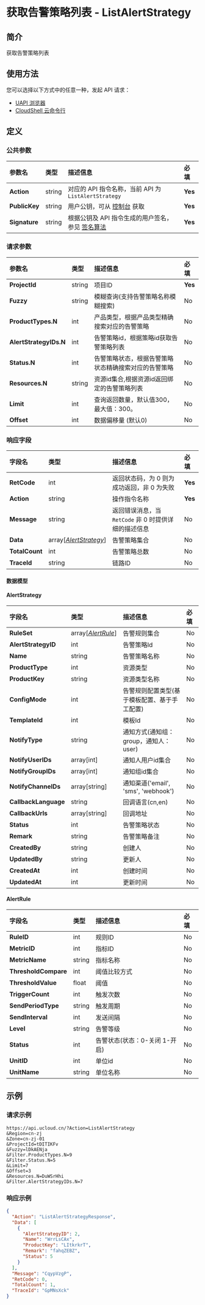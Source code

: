 # 获取告警策略列表 - ListAlertStrategy

## 简介

获取告警策略列表






## 使用方法

您可以选择以下方式中的任意一种，发起 API 请求：
- [UAPI 浏览器](https://console.ucloud.cn/uapi/detail?id=ListAlertStrategy)
- [CloudShell 云命令行](https://shell.ucloud.cn/)


## 定义

### 公共参数

| 参数名 | 类型 | 描述信息 | 必填 |
|:---|:---|:---|:---|
| **Action**     | string  | 对应的 API 指令名称，当前 API 为 `ListAlertStrategy`                        | **Yes** |
| **PublicKey**  | string  | 用户公钥，可从 [控制台](https://console.ucloud.cn/uapi/apikey) 获取                                             | **Yes** |
| **Signature**  | string  | 根据公钥及 API 指令生成的用户签名，参见 [签名算法](api/summary/signature.md)  | **Yes** |

### 请求参数

| 参数名 | 类型 | 描述信息 | 必填 |
|:---|:---|:---|:---|
| **ProjectId** | string | 项目ID |**Yes**|
| **Fuzzy** | string | 模糊查询(支持告警策略名称模糊搜索)<br /> |No|
| **ProductTypes.N** | int | 产品类型，根据产品类型精确搜索对应的告警策略<br /> |No|
| **AlertStrategyIDs.N** | int | 告警策略id，根据策略id获取告警策略列表 |No|
| **Status.N** | int | 告警策略状态，根据告警策略状态精确搜索对应的告警策略<br /> |No|
| **Resources.N** | string | 资源id集合,根据资源id返回绑定的告警策略列表 |No|
| **Limit** | int | 查询返回数量，默认值300，最大值：300。<br /> |No|
| **Offset** | int | 数据偏移量 (默认0)<br /> |No|

### 响应字段

| 字段名 | 类型 | 描述信息 | 必填 |
|:---|:---|:---|:---|
| **RetCode** | int | 返回状态码，为 0 则为成功返回，非 0 为失败 |**Yes**|
| **Action** | string | 操作指令名称 |**Yes**|
| **Message** | string | 返回错误消息，当 `RetCode` 非 0 时提供详细的描述信息 |No|
| **Data** | array[[*AlertStrategy*](#AlertStrategy)] | 告警策略集合 |No|
| **TotalCount** | int | 告警策略总数 |No|
| **TraceId** | string | 链路ID |No|

#### 数据模型


#### AlertStrategy

| 字段名 | 类型 | 描述信息 | 必填 |
|:---|:---|:---|:---|
| **RuleSet** | array[[*AlertRule*](#AlertRule)] | 告警规则集合 |No|
| **AlertStrategyID** | int | 告警策略Id |No|
| **Name** | string | 告警策略名称 |No|
| **ProductType** | int | 资源类型 |No|
| **ProductKey** | string | 资源类型名称 |No|
| **ConfigMode** | int | 告警规则配置类型(基于模板配置、基于手工配置) |No|
| **TemplateId** | int | 模板Id |No|
| **NotifyType** | string | 通知方式(通知组：group，通知人：user) |No|
| **NotifyUserIDs** | array[int] | 通知人用户id集合 |No|
| **NotifyGroupIDs** | array[int] | 通知组id集合 |No|
| **NotifyChannelDs** | array[string] | 通知渠道('email', 'sms', 'webhook') |No|
| **CallbackLanguage** | string | 回调语言(cn,en) |No|
| **CallbackUrls** | array[string] | 回调地址 |No|
| **Status** | int | 告警策略状态 |No|
| **Remark** | string | 告警策略备注 |No|
| **CreatedBy** | string | 创建人 |No|
| **UpdatedBy** | string | 更新人 |No|
| **CreatedAt** | int | 创建时间 |No|
| **UpdatedAt** | int | 更新时间 |No|

#### AlertRule

| 字段名 | 类型 | 描述信息 | 必填 |
|:---|:---|:---|:---|
| **RuleID** | int | 规则ID |No|
| **MetricID** | int | 指标ID |No|
| **MetricName** | string | 指标名称 |No|
| **ThresholdCompare** | int | 阈值比较方式 |No|
| **ThresholdValue** | float | 阈值 |No|
| **TriggerCount** | int | 触发次数 |No|
| **SendPeriodType** | string | 触发周期 |No|
| **SendInterval** | int | 发送间隔 |No|
| **Level** | string | 告警等级 |No|
| **Status** | int | 告警状态(状态：0-关闭 1-开启) |No|
| **UnitID** | int | 单位id |No|
| **UnitName** | string | 单位名称 |No|

## 示例

### 请求示例
    
```
https://api.ucloud.cn/?Action=ListAlertStrategy
&Region=cn-zj
&Zone=cn-zj-01
&ProjectId=tDITIKFv
&Fuzzy=lDkAENja
&Filter.ProductTypes.N=9
&Filter.Status.N=5
&Limit=7
&Offset=3
&Resources.N=DuWSrHhi
&Filter.AlertStrategyIDs.N=7
```

### 响应示例
    
```json
{
  "Action": "ListAlertStrategyResponse",
  "Data": [
    {
      "AlertStrategyID": 2,
      "Name": "WrrLsCAx",
      "ProductKey": "LItkrkrT",
      "Remark": "fahqZEBZ",
      "Status": 5
    }
  ],
  "Message": "CqypVzgP",
  "RetCode": 0,
  "TotalCount": 1,
  "TraceId": "GpMNsXck"
}
```





